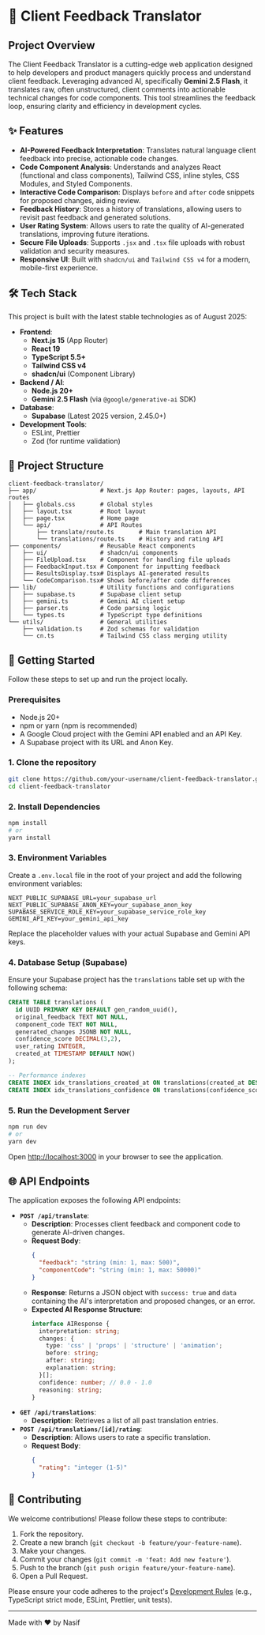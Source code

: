 # 🚀 Client Feedback Translator

## Project Overview

The Client Feedback Translator is a cutting-edge web application designed to help developers and product managers quickly process and understand client feedback. Leveraging advanced AI, specifically **Gemini 2.5 Flash**, it translates raw, often unstructured, client comments into actionable technical changes for code components. This tool streamlines the feedback loop, ensuring clarity and efficiency in development cycles.

## ✨ Features

*   **AI-Powered Feedback Interpretation**: Translates natural language client feedback into precise, actionable code changes.
*   **Code Component Analysis**: Understands and analyzes React (functional and class components), Tailwind CSS, inline styles, CSS Modules, and Styled Components.
*   **Interactive Code Comparison**: Displays `before` and `after` code snippets for proposed changes, aiding review.
*   **Feedback History**: Stores a history of translations, allowing users to revisit past feedback and generated solutions.
*   **User Rating System**: Allows users to rate the quality of AI-generated translations, improving future iterations.
*   **Secure File Uploads**: Supports `.jsx` and `.tsx` file uploads with robust validation and security measures.
*   **Responsive UI**: Built with `shadcn/ui` and `Tailwind CSS v4` for a modern, mobile-first experience.

## 🛠️ Tech Stack

This project is built with the latest stable technologies as of August 2025:

*   **Frontend**:
    *   **Next.js 15** (App Router)
    *   **React 19**
    *   **TypeScript 5.5+**
    *   **Tailwind CSS v4**
    *   **shadcn/ui** (Component Library)
*   **Backend / AI**:
    *   **Node.js 20+**
    *   **Gemini 2.5 Flash** (via `@google/generative-ai` SDK)
*   **Database**:
    *   **Supabase** (Latest 2025 version, 2.45.0+)
*   **Development Tools**:
    *   ESLint, Prettier
    *   Zod (for runtime validation)

## 📁 Project Structure

```
client-feedback-translator/
├── app/                  # Next.js App Router: pages, layouts, API routes
│   ├── globals.css       # Global styles
│   ├── layout.tsx        # Root layout
│   ├── page.tsx          # Home page
│   └── api/              # API Routes
│       ├── translate/route.ts       # Main translation API
│       └── translations/route.ts    # History and rating API
├── components/           # Reusable React components
│   ├── ui/               # shadcn/ui components
│   ├── FileUpload.tsx    # Component for handling file uploads
│   ├── FeedbackInput.tsx # Component for inputting feedback
│   ├── ResultsDisplay.tsx# Displays AI-generated results
│   └── CodeComparison.tsx# Shows before/after code differences
├── lib/                  # Utility functions and configurations
│   ├── supabase.ts       # Supabase client setup
│   ├── gemini.ts         # Gemini AI client setup
│   ├── parser.ts         # Code parsing logic
│   └── types.ts          # TypeScript type definitions
└── utils/                # General utilities
    ├── validation.ts     # Zod schemas for validation
    └── cn.ts             # Tailwind CSS class merging utility
```

## 🚀 Getting Started

Follow these steps to set up and run the project locally.

### Prerequisites

*   Node.js 20+
*   npm or yarn (npm is recommended)
*   A Google Cloud project with the Gemini API enabled and an API Key.
*   A Supabase project with its URL and Anon Key.

### 1. Clone the repository

```bash
git clone https://github.com/your-username/client-feedback-translator.git
cd client-feedback-translator
```

### 2. Install Dependencies

```bash
npm install
# or
yarn install
```

### 3. Environment Variables

Create a `.env.local` file in the root of your project and add the following environment variables:

```
NEXT_PUBLIC_SUPABASE_URL=your_supabase_url
NEXT_PUBLIC_SUPABASE_ANON_KEY=your_supabase_anon_key
SUPABASE_SERVICE_ROLE_KEY=your_supabase_service_role_key
GEMINI_API_KEY=your_gemini_api_key
```

Replace the placeholder values with your actual Supabase and Gemini API keys.

### 4. Database Setup (Supabase)

Ensure your Supabase project has the `translations` table set up with the following schema:

```sql
CREATE TABLE translations (
  id UUID PRIMARY KEY DEFAULT gen_random_uuid(),
  original_feedback TEXT NOT NULL,
  component_code TEXT NOT NULL,
  generated_changes JSONB NOT NULL,
  confidence_score DECIMAL(3,2),
  user_rating INTEGER,
  created_at TIMESTAMP DEFAULT NOW()
);

-- Performance indexes
CREATE INDEX idx_translations_created_at ON translations(created_at DESC);
CREATE INDEX idx_translations_confidence ON translations(confidence_score DESC);
```

### 5. Run the Development Server

```bash
npm run dev
# or
yarn dev
```

Open [http://localhost:3000](http://localhost:3000) in your browser to see the application.

## 🌐 API Endpoints

The application exposes the following API endpoints:

*   **`POST /api/translate`**:
    *   **Description**: Processes client feedback and component code to generate AI-driven changes.
    *   **Request Body**:
        ```json
        {
          "feedback": "string (min: 1, max: 500)",
          "componentCode": "string (min: 1, max: 50000)"
        }
        ```
    *   **Response**: Returns a JSON object with `success: true` and `data` containing the AI's interpretation and proposed changes, or an error.
    *   **Expected AI Response Structure**:
        ```typescript
        interface AIResponse {
          interpretation: string;
          changes: {
            type: 'css' | 'props' | 'structure' | 'animation';
            before: string;
            after: string;
            explanation: string;
          }[];
          confidence: number; // 0.0 - 1.0
          reasoning: string;
        }
        ```
*   **`GET /api/translations`**:
    *   **Description**: Retrieves a list of all past translation entries.
*   **`POST /api/translations/[id]/rating`**:
    *   **Description**: Allows users to rate a specific translation.
    *   **Request Body**:
        ```json
        {
          "rating": "integer (1-5)"
        }
        ```

## 🤝 Contributing

We welcome contributions! Please follow these steps to contribute:

1.  Fork the repository.
2.  Create a new branch (`git checkout -b feature/your-feature-name`).
3.  Make your changes.
4.  Commit your changes (`git commit -m 'feat: Add new feature'`).
5.  Push to the branch (`git push origin feature/your-feature-name`).
6.  Open a Pull Request.

Please ensure your code adheres to the project's [Development Rules](temp_docs/rules.mdc) (e.g., TypeScript strict mode, ESLint, Prettier, unit tests).

---

Made with ❤️ by Nasif
